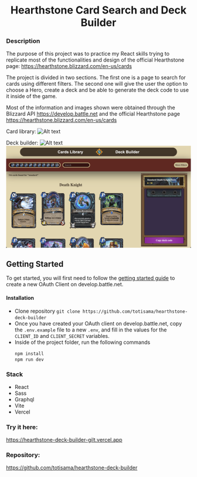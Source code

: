 <h1 align="center">Hearthstone Card Search and Deck Builder</h1>

### Description

The purpose of this project was to practice my React skills trying to replicate most of the functionalities and design of the official Hearthstone page: https://hearthstone.blizzard.com/en-us/cards

The project is divided in two sections. The first one is a page to search for cards using different filters. The second one will give the user the option to choose a Hero, create a deck and be able to generate the deck code to use it inside of the game.

Most of the information and images shown were obtained through the Blizzard API https://develop.battle.net and the official Hearthstone page https://hearthstone.blizzard.com/en-us/cards

Card library:
![Alt text](/public/cardsLibrary.png 'Cards Library')

Deck builder:
![Alt text](/public/heroSelect.png 'Hero Select')
![Alt text](/public/deckBuilder.png 'Deck Builder')

## Getting Started

To get started, you will first need to follow the [getting started guide](https://develop.battle.net/documentation/guides/getting-started) to create a new OAuth Client on develop.battle.net.

#### Installation

- Clone repository
  `git clone https://github.com/totisama/hearthstone-deck-builder`
- Once you have created your OAuth client on develop.battle.net, copy the `.env.example` file to a new `.env`, and fill in the values for the `CLIENT_ID` and `CLIENT_SECRET` variables.
- Inside of the project folder, run the following commands
  ```
  npm install
  npm run dev
  ```

### Stack

- React
- Sass
- Graphql
- Vite
- Vercel

### Try it here:

https://hearthstone-deck-builder-gilt.vercel.app

### Repository:

https://github.com/totisama/hearthstone-deck-builder
